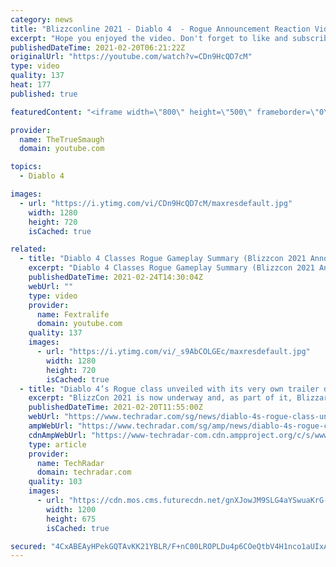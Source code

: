 ```yaml
---
category: news
title: "Blizzconline 2021 - Diablo 4  - Rogue Announcement Reaction Video!"
excerpt: "Hope you enjoyed the video. Don't forget to like and subscribe! Join me LIVE on Twitch at https://www.twitch.tv/thetruesmaugh​​ Merch: ..."
publishedDateTime: 2021-02-20T06:21:22Z
originalUrl: "https://youtube.com/watch?v=CDn9HcQD7cM"
type: video
quality: 137
heat: 177
published: true

featuredContent: "<iframe width=\"800\" height=\"500\" frameborder=\"0\" src=\"https://www.youtube.com/embed/CDn9HcQD7cM\" allow=\"accelerometer; autoplay; encrypted-media; gyroscope; picture-in-picture\" allowfullscreen></iframe>"

provider:
  name: TheTrueSmaugh
  domain: youtube.com

topics:
  - Diablo 4

images:
  - url: "https://i.ytimg.com/vi/CDn9HcQD7cM/maxresdefault.jpg"
    width: 1280
    height: 720
    isCached: true

related:
  - title: "Diablo 4 Classes Rogue Gameplay Summary (Blizzcon 2021 Announcement)"
    excerpt: "Diablo 4 Classes Rogue Gameplay Summary (Blizzcon 2021 Announcement). Everything about the Rogue Class that was announced during Blizzconlive 2021 ..."
    publishedDateTime: 2021-02-24T14:30:04Z
    webUrl: ""
    type: video
    provider:
      name: Fextralife
      domain: youtube.com
    quality: 137
    images:
      - url: "https://i.ytimg.com/vi/_s9AbCOLGEc/maxresdefault.jpg"
        width: 1280
        height: 720
        isCached: true
  - title: "Diablo 4’s Rogue class unveiled with its very own trailer during BlizzCon 2021"
    excerpt: "BlizzCon 2021 is now underway and, as part of it, Blizzard has revealed Diablo 4’s fourth character class: the Rogue. Joining the already-revealed Sorceress, Barbarian and Druid classes, the Rogue is ..."
    publishedDateTime: 2021-02-20T11:55:00Z
    webUrl: "https://www.techradar.com/sg/news/diablo-4s-rogue-class-unveiled-with-its-very-own-trailer-at-blizzcon-2021"
    ampWebUrl: "https://www.techradar.com/sg/amp/news/diablo-4s-rogue-class-unveiled-with-its-very-own-trailer-at-blizzcon-2021"
    cdnAmpWebUrl: "https://www-techradar-com.cdn.ampproject.org/c/s/www.techradar.com/sg/amp/news/diablo-4s-rogue-class-unveiled-with-its-very-own-trailer-at-blizzcon-2021"
    type: article
    provider:
      name: TechRadar
      domain: techradar.com
    quality: 103
    images:
      - url: "https://cdn.mos.cms.futurecdn.net/gnXJowJM9SLG4aYSwuaKrG-1200-80.jpg"
        width: 1200
        height: 675
        isCached: true

secured: "4CxABEAyHPekGQTAvKK21YBLR/F+nC00LROPLDu4p6COeQtbV4H1nco1aUIxAawK5//hRPEUGtMxMvauls8QYvuKH7kyhEzIol9DKrCNSOBA2K930jyg8T3TcxMzAXnVrE03vny4wJZM+3Ie3OKMWhACznLgj4GGHsX1EL+sZjYxjEMZJP0dDrrz6ImQG2g5RcoKE4crItzjJY8HawPP0oVKeGt6bEn2ZQN/u5fCj4iHKqaEtjVck5QZGbzcRBrsInQGWqHg2xaAG8TFm7b/s4DjBPD4nJ8dZMzfZVFvG7ysOeNnr4JSGOQdSBViXDxlyP1TtPRoG6tcXuPhdkmkEy3xCfhp3CEqcUH624XQUAHhQGypfTuiK16X/KS5xfeFFccGynQya0rEf++wN2CBqHXS5YMtA1v/mts2YOghsgULtnP+wF3fh8jTkMSD5ZXj;H1bWF+4wqpy2dERaDGVSjg=="
---
```


